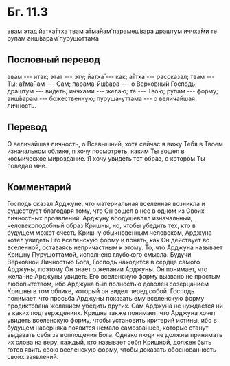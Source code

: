 # Бг. 11.3
эвам этад йатха̄ттха твам
а̄тма̄нам̇ парамеш́вара
драшт̣ум иччха̄ми те рӯпам
аиш́варам̇ пурушоттама
## Пословный перевод

эвам --- итак; этат --- эту; йатха̄ --- как; а̄ттха --- рассказал; твам
--- Ты; а̄тма̄нам --- Сам; парама-ӣш́вара --- о Верховный Господь; драшт̣ум
--- видеть; иччха̄ми --- желаю; те --- Твою; рӯпам --- форму; аиш́варам
--- божественную; пуруша-уттама --- о величайшая личность.

## Перевод

О величайшая личность, о Всевышний, хотя сейчас я вижу Тебя в Твоем
изначальном облике, я хочу посмотреть, каким Ты вошел в космическое
мироздание. Я хочу увидеть тот образ, о котором Ты поведал мне.

## Комментарий

Господь сказал Арджуне, что материальная вселенная возникла и существует
благодаря тому, что Он вошел в нее в одном из Своих личностных
проявлений. Арджуну воодушевлял изначальный, человекоподобный образ
Кришны, но, чтобы убедить тех, кто в будущем может счесть Кришну
обыкновенным человеком, Арджуна хотел увидеть Его вселенскую форму и
понять, как Он действует во вселенной, оставаясь непричастным к этому.
То, что Арджуна называет Кришну Пурушоттамой, исполнено глубокого
смысла. Будучи Верховной Личностью Бога, Господь находится в сердце
самого Арджуны, поэтому Он знает о желании Арджуны. Он понимает, что
желание Арджуны увидеть Его вселенскую форму вызвано не простым
любопытством, ибо Арджуна был полностью доволен созерцанием Кришны в том
облике, который он видел перед собой. Господь понимает, что просьба
Арджуны показать ему вселенскую форму продиктована желанием убедить
других. Сам Арджуна не нуждается ни в каких подтверждениях. Кришна также
понимает, что Арджуна хочет увидеть вселенскую форму, чтобы установить
критерий истины, ибо в будущем наверняка появится немало самозванцев,
которые станут выдавать себя за воплощения Бога. Однако люди не должны
принимать их слова на веру: каждый, кто называет себя Кришной, должен
быть готов явить свою вселенскую форму, чтобы доказать обоснованность
своих заявлений.
